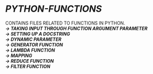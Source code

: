 # ***PYTHON-FUNCTIONS***
 CONTAINS FILES RELATED TO FUNCTIONS IN PYTHON.<BR>
***-> TAKING INPUT THROUGH FUNCTION ARGUMENT PARAMETER***<BR>
***-> SETTING UP A DOCSTRING***<BR>
***-> DYNAMIC PARAMETER***<BR>
***-> GENERATOR FUNCTION***<BR>
***-> LAMBDA FUNCTION***<br>
***-> MAPPING***<br>
***-> REDUCE FUNCTION***<br>
***-> FILTER FUNCTION***<br>

